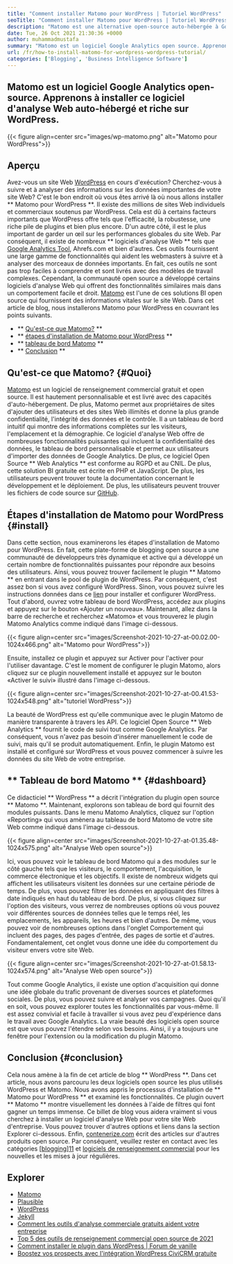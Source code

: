 ```yaml
---
title: "Comment installer Matomo pour WordPress | Tutoriel WordPress" 
seoTitle: "Comment installer Matomo pour WordPress | Tutoriel WordPress" 
description: "Matomo est une alternative open-source auto-hébergée à Google Analytics. Apprenons à installer ce logiciel d'analyse Web riche en riches sur WordPress." 
date: Tue, 26 Oct 2021 21:30:36 +0000
author: muhammadmustafa
summary: "Matomo est un logiciel Google Analytics open source. Apprenons à installer ce logiciel d'analyse Web auto-hébergé et riche sur WordPress." 
url: /fr/how-to-install-matomo-for-wordpress-wordpress-tutorial/
categories: ['Blogging', 'Business Intelligence Software']
---
```


## Matomo est un logiciel Google Analytics open-source. Apprenons à installer ce logiciel d'analyse Web auto-hébergé et riche sur WordPress.

{{< figure align=center src="images/wp-matomo.png" alt="Matomo pour WordPress">}}


## Aperçu
Avez-vous un site Web [WordPress][1] en cours d'exécution? Cherchez-vous à suivre et à analyser des informations sur les données importantes de votre site Web? C'est le bon endroit où vous êtes arrivé là où nous allons installer ** Matomo pour WordPress **. Il existe des millions de sites Web individuels et commerciaux soutenus par WordPress. Cela est dû à certains facteurs importants que WordPress offre tels que l'efficacité, la robustesse, une riche pile de plugins et bien plus encore. D'un autre côté, il est le plus important de garder un œil sur les performances globales du site Web. Par conséquent, il existe de nombreux ** logiciels d'analyse Web ** tels que [Google Analytics Tool][2], Ahrefs.com et bien d'autres. Ces outils fournissent une large gamme de fonctionnalités qui aident les webmasters à suivre et à analyser des morceaux de données importants. En fait, ces outils ne sont pas trop faciles à comprendre et sont livrés avec des modèles de travail complexes.
Cependant, la communauté open source a développé certains logiciels d'analyse Web qui offrent des fonctionnalités similaires mais dans un comportement facile et droit. [Matomo][3] est l'une de ces solutions BI open source qui fournissent des informations vitales sur le site Web. Dans cet article de blog, nous installerons Matomo pour WordPress en couvrant les points suivants.
  * ** [Qu'est-ce que Matomo?][4] **
  * ** [étapes d'installation de Matomo pour WordPress][5] **
  * ** [tableau de bord Matomo][6] **
  * ** [Conclusion][7] **

## Qu'est-ce que Matomo? {#Quoi}
[Matomo][3] est un logiciel de renseignement commercial gratuit et open source. Il est hautement personnalisable et est livré avec des capacités d'auto-hébergement. De plus, Matomo permet aux propriétaires de sites d'ajouter des utilisateurs et des sites Web illimités et donne la plus grande confidentialité, l'intégrité des données et le contrôle. Il a un tableau de bord intuitif qui montre des informations complètes sur les visiteurs, l'emplacement et la démographie. Ce logiciel d'analyse Web offre de nombreuses fonctionnalités puissantes qui incluent la confidentialité des données, le tableau de bord personnalisable et permet aux utilisateurs d'importer des données de Google Analytics. De plus, ce logiciel Open Source ** Web Analytics ** est conforme au RGPD et au CNIL. De plus, cette solution BI gratuite est écrite en PHP et JavaScript. De plus, les utilisateurs peuvent trouver toute la documentation concernant le développement et le déploiement. De plus, les utilisateurs peuvent trouver les fichiers de code source sur [GitHub][8].

## Étapes d'installation de Matomo pour WordPress {#install}
Dans cette section, nous examinerons les étapes d'installation de Matomo pour WordPress. En fait, cette plate-forme de blogging open source a une communauté de développeurs très dynamique et active qui a développé un certain nombre de fonctionnalités puissantes pour répondre aux besoins des utilisateurs. Ainsi, vous pouvez trouver facilement le plugin ** Matomo ** en entrant dans le pool de plugin de WordPress. Par conséquent, c'est assez bon si vous avez configuré WordPress. Sinon, vous pouvez suivre les instructions données dans ce [lien][1] pour installer et configurer WordPress. Tout d'abord, ouvrez votre tableau de bord WordPress, accédez aux plugins et appuyez sur le bouton «Ajouter un nouveau».
Maintenant, allez dans la barre de recherche et recherchez «Matomo» et vous trouverez le plugin Matomo Analytics comme indiqué dans l'image ci-dessous.

{{< figure align=center src="images/Screenshot-2021-10-27-at-00.02.00-1024x466.png" alt="Matomo pour WordPress">}}

Ensuite, installez ce plugin et appuyez sur Activer pour l'activer pour l'utiliser davantage. C'est le moment de configurer le plugin Matomo, alors cliquez sur ce plugin nouvellement installé et appuyez sur le bouton «Activer le suivi» illustré dans l'image ci-dessous.

{{< figure align=center src="images/Screenshot-2021-10-27-at-00.41.53-1024x548.png" alt="tutoriel WordPress">}}

La beauté de WordPress est qu'elle communique avec le plugin Matomo de manière transparente à travers les API. Ce logiciel Open Source ** Web Analytics ** fournit le code de suivi tout comme Google Analytics. Par conséquent, vous n'avez pas besoin d'insérer manuellement le code de suivi, mais qu'il se produit automatiquement. Enfin, le plugin Matomo est installé et configuré sur WordPress et vous pouvez commencer à suivre les données du site Web de votre entreprise.

## ** Tableau de bord Matomo ** {#dashboard}
Ce didacticiel ** WordPress ** a décrit l'intégration du plugin open source ** Matomo **. Maintenant, explorons son tableau de bord qui fournit des modules puissants. Dans le menu Matomo Analytics, cliquez sur l'option «Reporting» qui vous amènera au tableau de bord Matomo de votre site Web comme indiqué dans l'image ci-dessous.

{{< figure align=center src="images/Screenshot-2021-10-27-at-01.35.48-1024x575.png" alt="Analyse Web open source">}}

Ici, vous pouvez voir le tableau de bord Matomo qui a des modules sur le côté gauche tels que les visiteurs, le comportement, l'acquisition, le commerce électronique et les objectifs. Il existe de nombreux widgets qui affichent les utilisateurs visitent les données sur une certaine période de temps. De plus, vous pouvez filtrer les données en appliquant des filtres à date indiqués en haut du tableau de bord. De plus, si vous cliquez sur l'option des visiteurs, vous verrez de nombreuses options où vous pouvez voir différentes sources de données telles que le temps réel, les emplacements, les appareils, les heures et bien d'autres. De même, vous pouvez voir de nombreuses options dans l'onglet Comportement qui incluent des pages, des pages d'entrée, des pages de sortie et d'autres. Fondamentalement, cet onglet vous donne une idée du comportement du visiteur envers votre site Web.

{{< figure align=center src="images/Screenshot-2021-10-27-at-01.58.13-1024x574.png" alt="Analyse Web open source">}}

Tout comme Google Analytics, il existe une option d'acquisition qui donne une idée globale du trafic provenant de diverses sources et plateformes sociales. De plus, vous pouvez suivre et analyser vos campagnes. Quoi qu'il en soit, vous pouvez explorer toutes les fonctionnalités par vous-même. Il est assez convivial et facile à travailler si vous avez peu d'expérience dans le travail avec Google Analytics. La vraie beauté des logiciels open source est que vous pouvez l'étendre selon vos besoins. Ainsi, il y a toujours une fenêtre pour l'extension ou la modification du plugin Matomo.

## Conclusion {#conclusion}
Cela nous amène à la fin de cet article de blog ** WordPress **. Dans cet article, nous avons parcouru les deux logiciels open source les plus utilisés WordPress et Matomo. Nous avons appris le processus d'installation de ** Matomo pour WordPress ** et examiné les fonctionnalités. Ce plugin ouvert ** Matomo ** montre visuellement les données à l'aide de filtres qui font gagner un temps immense. Ce billet de blog vous aidera vraiment si vous cherchez à installer un logiciel d'analyse Web pour votre site Web d'entreprise. Vous pouvez trouver d'autres options et liens dans la section Explorer ci-dessous.
Enfin, [contenerize.com][9] écrit des articles sur d'autres produits open source. Par conséquent, veuillez rester en contact avec les catégories [[blogging][10]][11] et [logiciels de renseignement commercial][12] pour les nouvelles et les mises à jour régulières.

## Explorer
  * [Matomo][3]
  * [Plausible][13]
  * [WordPress][1]
  * [Jekyll][14]
  * [Comment les outils d'analyse commerciale gratuits aident votre entreprise][15]
  * [Top 5 des outils de renseignement commercial open source de 2021][16]
  * [Comment installer le plugin dans WordPress | Forum de vanille][17]
  * [Boostez vos prospects avec l'intégration WordPress CiviCRM gratuite][18]

  
[1]: https://products.containerize.com/blogging/wordpress/
[2]: https://analytics.google.com/analytics/web/
[3]: https://products.containerize.com/business-intelligence/matomo
[4]: #What
[5]: #install
[6]: #dashboard
[7]: #Conclusion
[8]: https://github.com/matomo-org/matomo
[9]: https://www.containerize.com/
[10]: https://products.containerize.com/blogging/
[11]: https://products.containerize.com/healthcare-technologies/
[12]: https://products.containerize.com/business-intelligence/
[13]: https://products.containerize.com/business-intelligence/plausible
[14]: https://products.containerize.com/blogging/jekyll/
[15]: https://blog.containerize.com/2021/03/12/how-free-business-analytics-tools-assist-your-business/
[16]: https://blog.containerize.com/business-intelligence-software/top-5-open-source-business-intelligence-solutions-of-2021/
[17]: https://blog.containerize.com/blogging/how-to-a-install-plugin-in-wordpress-vanilla-forum/
[18]: https://blog.containerize.com/blogging/civicrm-wordpress-integration-wordpress-tutorial/
